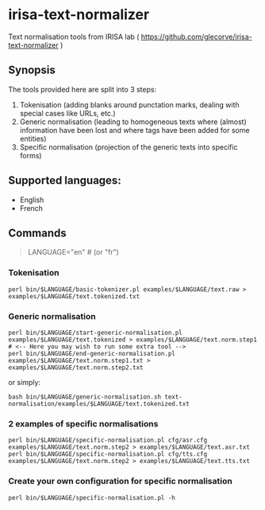 # irisa-text-normalizer
Text normalisation tools from IRISA lab ( https://github.com/glecorve/irisa-text-normalizer )

## Synopsis

The tools provided here are split into 3 steps:
1. Tokenisation (adding blanks around punctation marks, dealing with special cases like URLs, etc.)
2. Generic normalisation (leading to homogeneous texts where (almost) information have been lost and where tags have been added for some entities)
3. Specific normalisation (projection of the generic texts into specific forms)


## Supported languages:

- English
- French

## Commands

> LANGUAGE="en"
> \# (or "fr")

### Tokenisation

    perl bin/$LANGUAGE/basic-tokenizer.pl examples/$LANGUAGE/text.raw > examples/$LANGUAGE/text.tokenized.txt

### Generic normalisation

    perl bin/$LANGUAGE/start-generic-normalisation.pl examples/$LANGUAGE/text.tokenized > examples/$LANGUAGE/text.norm.step1
    # <-- Here you may wish to run some extra tool -->
    perl bin/$LANGUAGE/end-generic-normalisation.pl examples/$LANGUAGE/text.norm.step1.txt > examples/$LANGUAGE/text.norm.step2.txt

or simply:

    bash bin/$LANGUAGE/generic-normalisation.sh text-normalisation/examples/$LANGUAGE/text.tokenized.txt

### 2 examples of specific normalisations

    perl bin/$LANGUAGE/specific-normalisation.pl cfg/asr.cfg examples/$LANGUAGE/text.norm.step2 > examples/$LANGUAGE/text.asr.txt
    perl bin/$LANGUAGE/specific-normalisation.pl cfg/tts.cfg examples/$LANGUAGE/text.norm.step2 > examples/$LANGUAGE/text.tts.txt

### Create your own configuration for specific normalisation
    perl bin/$LANGUAGE/specific-normalisation.pl -h
